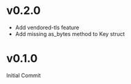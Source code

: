 # v0.2.0
- Add vendored-tls feature
- Add missing as_bytes method to Key struct

# v0.1.0
Initial Commit
